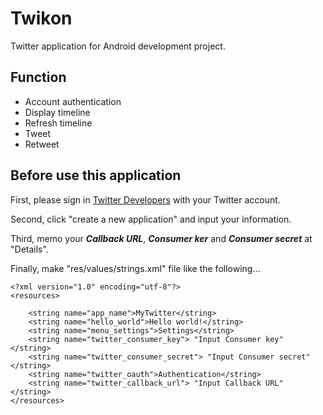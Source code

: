 # Twikon

Twitter application for Android development project.

## Function
- Account authentication
- Display timeline
- Refresh timeline
- Tweet
- Retweet

## Before use this application
First, please sign in [Twitter Developers](https://dev.twitter.com/) with your Twitter account.    

Second, click "create a new application" and input your information.    

Third, memo your ***Callback URL***, ***Consumer ker*** and ***Consumer secret*** at "Details".

Finally, make "res/values/strings.xml" file like the following...   
```
<?xml version="1.0" encoding="utf-8"?>    
<resources>

    <string name="app_name">MyTwitter</string>
    <string name="hello_world">Hello world!</string>
    <string name="menu_settings">Settings</string>
    <string name="twitter_consumer_key"> "Input Consumer key" </string>
    <string name="twitter_consumer_secret"> "Input Consumer secret" </string>
    <string name="twitter_oauth">Authentication</string>
	<string name="twitter_callback_url"> "Input Callback URL" </string>
</resources>
```

